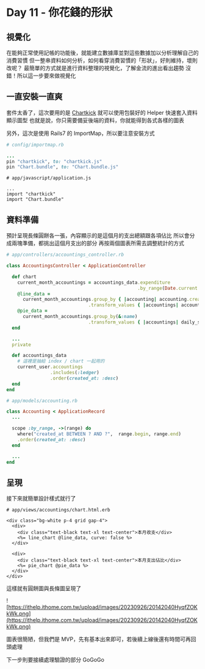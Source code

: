 # Day 11 - 你花錢的形狀

## 視覺化
在能夠正常使用記帳的功能後，就能建立數據庫並對這些數據加以分析理解自己的消費習慣
但一整串資料如何分析，如何看穿消費習慣的「形狀」，好則維持，壞則改呢？
最簡單的方式就是進行資料整理的視覺化，了解金流的進出看出趨勢
沒錯！所以這一步要來做視覺化

## 一直安裝一直爽
套件太香了，這次要用的是 [Chartkick](https://github.com/ankane/chartkick)
就可以使用包裝好的 Helper 快速套入資料顯示圖型
也就是說，你只需要備妥後端的資料，你就能得到各式各樣的圖表

另外，這次是使用 Rails7 的 ImportMap，所以要注意安裝方式
```ruby
# config/importmap.rb

...
pin "chartkick", to: "chartkick.js"
pin "Chart.bundle", to: "Chart.bundle.js"
```


```
# app/javascript/application.js

...
import "chartkick"
import "Chart.bundle"
```

## 資料準備
預計呈現長條圓餅各一張，內容顯示的是這個月的支出總額跟各項佔比
所以會分成兩塊準備，都挑出這個月支出的部分
再按兩個圖表所需去調整統計的方式

```ruby
# app/controllers/accountings_controller.rb

class AccountingsController < ApplicationController

  def chart
    current_month_accountings = accountings_data.expenditure
                                                .by_range(Date.current.all_month)
    @line_data = 
      current_month_accountings.group_by { |accounting| accounting.created_at.to_date }
                              .transform_values { |accountings| accountings.pluck(:amount).sum }
    @pie_data = 
      current_month_accountings.group_by(&:name)
                              .transform_values { |accountings| daily_sum(accountings) }
  end

  ...
  private

  def accountings_data
    # 這裡是抽給 index / chart 一起用的
    current_user.accountings
                .includes(:ledger)
                .order(created_at: :desc)
  end
end
```

```ruby
# app/models/accounting.rb

class Accounting < ApplicationRecord
  ...

  scope :by_range, ->(range) do
    where("created_at BETWEEN ? AND ?",  range.begin, range.end)
    .order(created_at: :desc)
  end

  ...
end
```



## 呈現
接下來就簡單設計樣式就行了

```
# app/views/accountings/chart.html.erb

<div class="bg-white p-4 grid gap-4">
  <div>
    <div class="text-black text-xl text-center">本月收支</div>
    <%= line_chart @line_data, curve: false %>
  </div>

  <div>
    <div class="text-black text-xl text-center">本月支出佔比</div>
    <%= pie_chart @pie_data %>
  </div>
</div>
```

這樣就有圓餅圖與長條圖呈現了

![https://ithelp.ithome.com.tw/upload/images/20230926/20142040HyqfZOKkWk.png](https://ithelp.ithome.com.tw/upload/images/20230926/20142040HyqfZOKkWk.png)

圖表很簡陋，但我們是 MVP，先有基本出來即可，若後續上線後還有時間可再回頭處理

下一步則要接續處理驗證的部分 GoGoGo